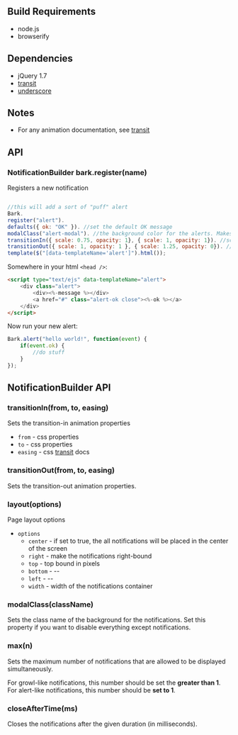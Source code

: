 ## Build Requirements

- node.js
- browserify

## Dependencies

- jQuery 1.7
- [transit](http://ricostacruz.com/jquery.transit/)
- [underscore](http://underscorejs.org/)

## Notes

- For any animation documentation, see [transit](http://ricostacruz.com/jquery.transit/)


## API


### NotificationBuilder bark.register(name)

Registers a new notification 

```javascript

//this will add a sort of "puff" alert
Bark.
register("alert"). 
defaults({ ok: "OK" }). //set the default OK message
modalClass("alert-modal"). //the background color for the alerts. Makes content unclickable.
transitionIn({ scale: 0.75, opacity: 1}, { scale: 1, opacity: 1}). //scale from -> to on transition in
transitionOut({ scale: 1, opacity: 1 }, { scale: 1.25, opacity: 0}). //puff out
template($("[data-templateName='alert']").html());

```

Somewhere in your html `<head />`:

```html
<script type="text/ejs" data-templateName="alert">
	<div class="alert">
		<div><%-message %></div>
		<a href="#" class="alert-ok close"><%-ok %></a>
	</div>
</script>

```

Now run your new alert:

```javascript
Bark.alert("hello world!", function(event) {
	if(event.ok) {
		//do stuff
	}
});
```


## NotificationBuilder API


### transitionIn(from, to, easing)

Sets the transition-in animation properties

- `from` - css properties
- `to` - css properties
- `easing` - css [transit](http://ricostacruz.com/jquery.transit/) docs

### transitionOut(from, to, easing)

Sets the transition-out animation properties. 

### layout(options)

Page layout options

- `options`
	- `center` - if set to true, the all notifications will be placed in the center of the screen
	- `right` - make the notifications right-bound
	- `top` - top bound in pixels
	- `bottom` - --
	- `left` -  --
	- `width` - width of the notifications container

### modalClass(className)

Sets the class name of the background for the notifications. Set this property if you want to disable everything except notifications.

### max(n)

Sets the maximum number of notifications that are allowed to be displayed simultaneously. 

For growl-like notifications, this number should be set the **greater than 1**. 
For alert-like notifications, this number should be **set to 1**.

### closeAfterTime(ms) 

Closes the notifications after the given duration (in milliseconds). 

